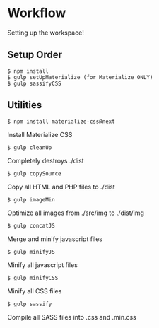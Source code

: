 # Workflow

Setting up the workspace!

## Setup Order

```
$ npm install
$ gulp setUpMaterialize (for Materialize ONLY)
$ gulp sassifyCSS
```

[//]: <> (This is also a comment.)

## Utilities

```
$ npm install materialize-css@next
```

Install Materialize CSS

```
$ gulp cleanUp
```

Completely destroys ./dist

```
$ gulp copySource
```

Copy all HTML and PHP files to ./dist

```
$ gulp imageMin
```

Optimize all images from ./src/img to ./dist/img

```
$ gulp concatJS
```

Merge and minify javascript files

```
$ gulp minifyJS
```

Minify all javascript files

```
$ gulp minifyCSS
```

Minify all CSS files

```
$ gulp sassify
```

Compile all SASS files into .css and .min.css
